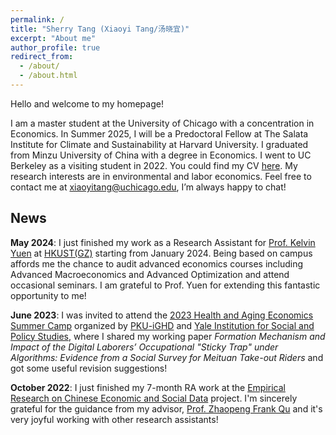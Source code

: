 ```yaml
---
permalink: /
title: "Sherry Tang (Xiaoyi Tang/汤晓宜)"
excerpt: "About me"
author_profile: true
redirect_from: 
  - /about/
  - /about.html
---
```


Hello and welcome to my homepage!

I am a master student at the University of Chicago with a concentration in Economics. In Summer 2025, I will be a Predoctoral Fellow at The Salata Institute for Climate and Sustainability at Harvard University. I graduated from Minzu University of China with a degree in Economics. I went to UC Berkeley as a visiting student in 2022. You could find my CV [here](/files/CV.pdf). My research interests are in environmental and labor economics. Feel free to contact me at [xiaoyitang@uchicago.edu](mailto:xiaoyitang@uchicago.edu), I’m always happy to chat!

## News

**May 2024**: I just finished my work as a Research Assistant for [Prof. Kelvin Yuen](https://kelvincyyuen.com/) at [HKUST(GZ)](https://www.hkust-gz.edu.cn/) starting from January 2024. Being based on campus affords me the chance to audit advanced economics courses including Advanced Macroeconomics and Advanced Optimization and attend occasional seminars. I am grateful to Prof. Yuen for extending this fantastic opportunity to me!

**June 2023**: I was invited to attend the [2023 Health and Aging Economics Summer Camp](https://www.ghd.pku.edu.cn/xwzx/adaacb7a7f984003985e0aafcd547115.htm) organized by [PKU-iGHD](https://www.ghd.pku.edu.cn/index.htm) and [Yale Institution for Social and Policy Studies](https://isps.yale.edu/), where I shared my working paper *Formation Mechanism and Impact of the Digital Laborers’ Occupational "Sticky Trap" under Algorithms: Evidence from a Social Survey for Meituan Take-out Riders* and got some useful revision suggestions!

**October 2022**: I just finished my 7-month RA work at the [Empirical Research on Chinese Economic and Social Data](https://byelenin.github.io/zh/Chinadata.html) project. I'm sincerely grateful for the guidance from my advisor, [Prof. Zhaopeng Frank Qu](https://byelenin.github.io/) and it's very joyful working with other research assistants!

